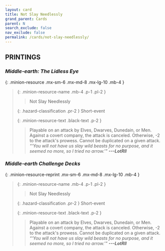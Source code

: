 ```yaml
---
layout: card
title: Not Slay Needlessly
grand_parent: Cards
parent: N
search_exclude: false
nav_exclude: false
permalink: /cards/not-slay-needlessly/
---
```


## PRINTINGS


### _Middle-earth: The Lidless Eye_

{: .minion-resource .mx-sm-6 .mx-md-8 .mx-lg-10 .mb-4 }
> {: .minion-resource-name .mb-4 .p-1 .pl-2 }
> > <div class="hazard-mp"></div>
> > <div class="card-name">Not Slay Needlessly</div>
>
> {: .hazard-classification .pr-2 }
> Short-event
>
> {: .minion-resource-text .black-text .p-2 }
> > Playable on an attack by Elves, Dwarves, Dunedain, or Men. Against a covert company, the attack is canceled. Otherwise, -2 to the attack's prowess. Cannot be duplicated on a given attack.   <br>_“‘You will not have us slay wild beasts for no purpose, and it seemed no more, so I tried no arrow.’”_ ***---&#65279;LotRII*** 
> 

### _Middle-earth Challenge Decks_

{: .minion-resource-reprint .mx-sm-6 .mx-md-8 .mx-lg-10 .mb-4 }
> {: .minion-resource-name .mb-4 .p-1 .pl-2 }
> > <div class="hazard-mp"></div>
> > <div class="card-name">Not Slay Needlessly</div>
>
> {: .hazard-classification .pr-2 }
> Short-event
>
> {: .minion-resource-text .black-text .p-2 }
> > Playable on an attack by Elves, Dwarves, Dunedain, or Men. Against a covert company, the attack is canceled. Otherwise, -2 to the attack's prowess. Cannot be duplicated on a given attack.   <br>_“‘You will not have us slay wild beasts for no purpose, and it seemed no more, so I tried no arrow.’”_ ***---&#65279;LotRII*** 
> 
